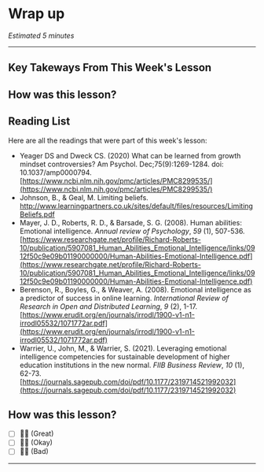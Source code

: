 # Wrap up

*Estimated 5 minutes*

---
## Key Takeways From This Week's Lesson


## How was this lesson?


## Reading List 
Here are all the readings that were part of this week's lesson:

- Yeager DS and Dweck CS. (2020) What can be learned from growth mindset controversies? Am Psychol. Dec;75(9):1269-1284. doi: 10.1037/amp0000794. [https://www.ncbi.nlm.nih.gov/pmc/articles/PMC8299535/](https://www.ncbi.nlm.nih.gov/pmc/articles/PMC8299535/)
- Johnson, B., & Geal, M. Limiting beliefs. [http://www.learningpartners.co.uk/sites/default/files/resources/Limiting Beliefs.pdf](http://www.learningpartners.co.uk/sites/default/files/resources/Limiting%20Beliefs.pdf)
- Mayer, J. D., Roberts, R. D., & Barsade, S. G. (2008). Human abilities: Emotional intelligence. *Annual review of Psychology*, *59* (1), 507-536. [https://www.researchgate.net/profile/Richard-Roberts-10/publication/5907081_Human_Abilities_Emotional_Intelligence/links/0912f50c9e09b01190000000/Human-Abilities-Emotional-Intelligence.pdf](https://www.researchgate.net/profile/Richard-Roberts-10/publication/5907081_Human_Abilities_Emotional_Intelligence/links/0912f50c9e09b01190000000/Human-Abilities-Emotional-Intelligence.pdf)
- Berenson, R., Boyles, G., & Weaver, A. (2008). Emotional intelligence as a predictor of success in online learning. *International Review of Research in Open and Distributed Learning*, *9* (2), 1-17. [https://www.erudit.org/en/journals/irrodl/1900-v1-n1-irrodl05532/1071772ar.pdf](https://www.erudit.org/en/journals/irrodl/1900-v1-n1-irrodl05532/1071772ar.pdf)
- Warrier, U., John, M., & Warrier, S. (2021). Leveraging emotional intelligence competencies for sustainable development of higher education institutions in the new normal. *FIIB Business Review*, *10* (1), 62-73. [https://journals.sagepub.com/doi/pdf/10.1177/2319714521992032](https://journals.sagepub.com/doi/pdf/10.1177/2319714521992032)

## How was this lesson?

- [ ]  👍🏿 (Great)
- [ ]  👌🏿 (Okay)
- [ ]  👎🏿 (Bad)

---
